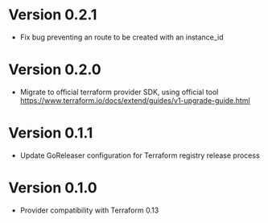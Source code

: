 # Version 0.2.1

* Fix bug preventing an route to be created with an instance_id

# Version 0.2.0

* Migrate to official terraform provider SDK, using official tool
  https://www.terraform.io/docs/extend/guides/v1-upgrade-guide.html

# Version 0.1.1

* Update GoReleaser configuration for Terraform registry release process

# Version 0.1.0

* Provider compatibility with Terraform 0.13
